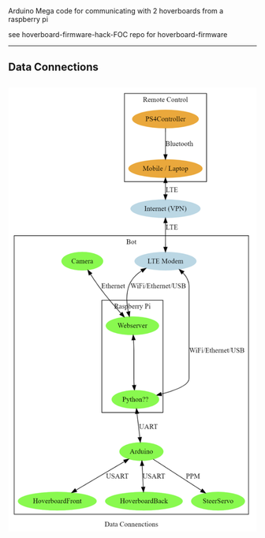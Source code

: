 ##
Arduino Mega code for communicating with 2 hoverboards from a raspberry pi 

see hoverboard-firmware-hack-FOC repo for hoverboard-firmware

---
## Data Connections
 
![data_connections](/docs/pictures/data_connections.png)
---
